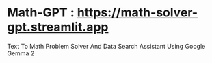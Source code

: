 # Math-GPT : https://math-solver-gpt.streamlit.app
Text To Math Problem Solver And Data Search Assistant Using Google Gemma 2
